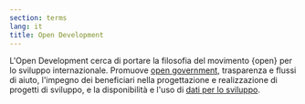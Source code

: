 ```yaml
---
section: terms
lang: it
title: Open Development
---
```


L'Open Development cerca di portare la filosofia del movimento {open} per lo sviluppo internazionale. Promuove [open government](/glossary/en/open-government/), trasparenza e flussi di aiuto, l'impegno dei beneficiari nella progettazione e realizzazione di progetti di sviluppo, e la disponibilità e l'uso di [dati per lo sviluppo](/glossary/it/development-data/).
